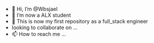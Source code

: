 - 👋 Hi, I’m @Wbsjael
- 👀 I’m now a ALX student
- 💞️ This is now my first repository
  as a full_stack engineer
- looking to collaborate on ...
- 📫 How to reach me ...

<!---
Wbsjael/Wbsjael is a ✨ special ✨ repository because its `README.md` (this file) appears on your GitHub profile.
You can click the Preview link to take a look at your changes.
--->
